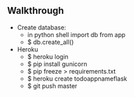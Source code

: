#

## Walkthrough

* Create database:
  * in python shell import db from app
  * $ db.create_all()
* Heroku
  * $ heroku login
  * $ pip install gunicorn
  * $ pip freeze > requirements.txt
  * $ heroku create todoappnameflask
  * $ git push master
  